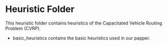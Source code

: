 # Heuristic Folder 
 
This heuristic folder contains heuristics of the Capacitated Vehicle Routing Problem (CVRP). 

- basic_heuristics contains the basic heuristics used in our papper.